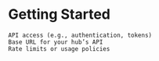 # Getting Started

    API access (e.g., authentication, tokens)
    Base URL for your hub’s API
    Rate limits or usage policies


